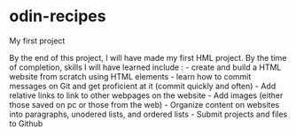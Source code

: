 # odin-recipes
My first project

By the end of this project, I will have made my first HML project. By the time of completion, skills I will have learned include :
    - create and build a HTML website from scratch using HTML elements
    - learn how to commit messages on Git and get proficient at it (commit quickly and often)
    - Add relative links to link to other webpages on the website
    - Add images (either those saved on pc or those from the web)
    - Organize content on websites into paragraphs, unodered lists, and ordered lists
    - Submit projects and files to Github

